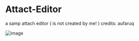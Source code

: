 # Attact-Editor
a samp attach editor
( is not created by me! )
credits: aufaruq

![image](https://github.com/KsenonJr/Attact-Editor/assets/142801506/3b3cebd2-4265-4de0-ae54-38fba3392ff5)
